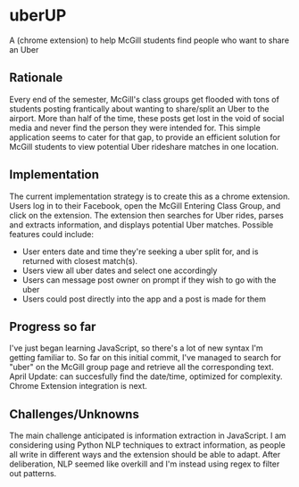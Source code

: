# uberUP
A (chrome extension) to help McGill students find people who want to share an Uber

## Rationale
Every end of the semester, McGill's class groups get flooded with tons of students posting frantically about wanting to share/split an Uber to the airport. More than half of the time, these posts get lost in the void of social media and never find the person they were intended for. 
This simple application seems to cater for that gap, to provide an efficient solution for McGill students to view potential Uber rideshare matches in one location.

## Implementation
The current implementation strategy is to create this as a chrome extension. Users log in to their Facebook, open the McGill Entering Class Group, and click on the extension. The extension then searches for Uber rides, parses and extracts information, and displays potential Uber matches. 
Possible features could include: 
* User enters date and time they're seeking a uber split for, and is returned with closest match(s).
* Users view all uber dates and select one accordingly
* Users can message post owner on prompt if they wish to go with the uber 
* Users could post directly into the app and a post is made for them

## Progress so far

I've just began learning JavaScript, so there's a lot of new syntax I'm getting familiar to. So far on this initial commit, I've managed to search for "uber" on the McGill group page and retrieve all the corresponding text. April Update: can succesfully find the date/time, optimized for complexity. Chrome Extension integration is next. 

## Challenges/Unknowns

The main challenge anticipated is information extraction in JavaScript. I am considering using Python NLP techniques to extract information, as people all write in different ways and the extension should be able to adapt. After deliberation, NLP seemed like overkill and I'm instead using regex to filter out patterns. 

